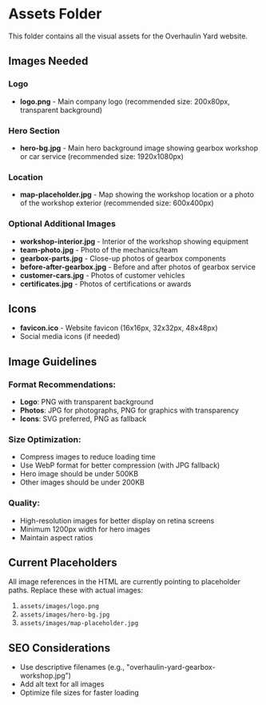 # Assets Folder

This folder contains all the visual assets for the Overhaulin Yard website.

## Images Needed

### Logo
- **logo.png** - Main company logo (recommended size: 200x80px, transparent background)

### Hero Section
- **hero-bg.jpg** - Main hero background image showing gearbox workshop or car service (recommended size: 1920x1080px)

### Location
- **map-placeholder.jpg** - Map showing the workshop location or a photo of the workshop exterior (recommended size: 600x400px)

### Optional Additional Images
- **workshop-interior.jpg** - Interior of the workshop showing equipment
- **team-photo.jpg** - Photo of the mechanics/team
- **gearbox-parts.jpg** - Close-up photos of gearbox components
- **before-after-gearbox.jpg** - Before and after photos of gearbox service
- **customer-cars.jpg** - Photos of customer vehicles
- **certificates.jpg** - Photos of certifications or awards

## Icons
- **favicon.ico** - Website favicon (16x16px, 32x32px, 48x48px)
- Social media icons (if needed)

## Image Guidelines

### Format Recommendations:
- **Logo**: PNG with transparent background
- **Photos**: JPG for photographs, PNG for graphics with transparency
- **Icons**: SVG preferred, PNG as fallback

### Size Optimization:
- Compress images to reduce loading time
- Use WebP format for better compression (with JPG fallback)
- Hero image should be under 500KB
- Other images should be under 200KB

### Quality:
- High-resolution images for better display on retina screens
- Minimum 1200px width for hero images
- Maintain aspect ratios

## Current Placeholders
All image references in the HTML are currently pointing to placeholder paths. Replace these with actual images:

1. `assets/images/logo.png`
2. `assets/images/hero-bg.jpg` 
3. `assets/images/map-placeholder.jpg`

## SEO Considerations
- Use descriptive filenames (e.g., "overhaulin-yard-gearbox-workshop.jpg")
- Add alt text for all images
- Optimize file sizes for faster loading
